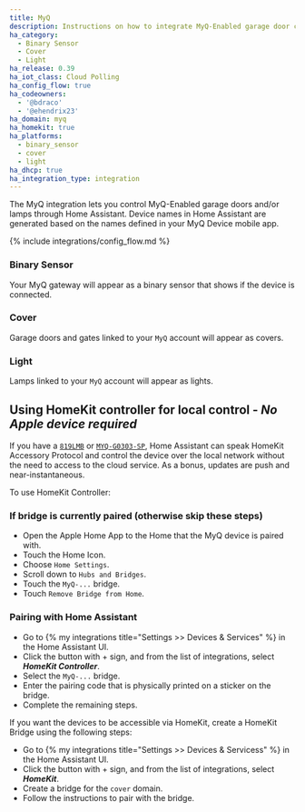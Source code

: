 ```yaml
---
title: MyQ
description: Instructions on how to integrate MyQ-Enabled garage door covers into Home Assistant.
ha_category:
  - Binary Sensor
  - Cover
  - Light
ha_release: 0.39
ha_iot_class: Cloud Polling
ha_config_flow: true
ha_codeowners:
  - '@bdraco'
  - '@ehendrix23'
ha_domain: myq
ha_homekit: true
ha_platforms:
  - binary_sensor
  - cover
  - light
ha_dhcp: true
ha_integration_type: integration
---
```


The MyQ integration lets you control MyQ-Enabled garage doors and/or lamps through Home Assistant. Device names in Home Assistant are generated based on the names defined in your MyQ Device mobile app.

{% include integrations/config_flow.md %}

### Binary Sensor

Your MyQ gateway will appear as a binary sensor that shows if the device is connected.

### Cover

Garage doors and gates linked to your `MyQ` account will appear as covers.

### Light

Lamps linked to your `MyQ` account will appear as lights.


## Using HomeKit controller for local control - ***No Apple device required***

If you have a [`819LMB`](https://www.liftmaster.com/myq-home-bridge/p/G819LMB) or [`MYQ-G0303-SP`](https://www.chamberlain.com/myq-g0303-sp/p/MYQ-G0303-SP), Home Assistant can speak HomeKit Accessory Protocol and control the device over the local network without the need to access to the cloud service. As a bonus, updates are push and near-instantaneous.

To use HomeKit Controller:

### If bridge is currently paired (otherwise skip these steps)

- Open the Apple Home App to the Home that the MyQ device is paired with.
- Touch the Home Icon.
- Choose `Home Settings`.
- Scroll down to `Hubs and Bridges`.
- Touch the `MyQ-...` bridge.
- Touch `Remove Bridge from Home`.

### Pairing with Home Assistant

- Go to {% my integrations title="Settings >> Devices & Services" %} in the Home Assistant UI.
- Click the button with + sign, and from the list of integrations, select  ***HomeKit Controller***.
- Select the `MyQ-...` bridge.
- Enter the pairing code that is physically printed on a sticker on the bridge.
- Complete the remaining steps.

If you want the devices to be accessible via HomeKit, create a HomeKit Bridge using the following steps:

- Go to {% my integrations title="Settings >> Devices & Servicess" %} in the Home Assistant UI.
- Click the button with + sign, and from the list of integrations, select  ***HomeKit***.
- Create a bridge for the `cover` domain.
- Follow the instructions to pair with the bridge.
